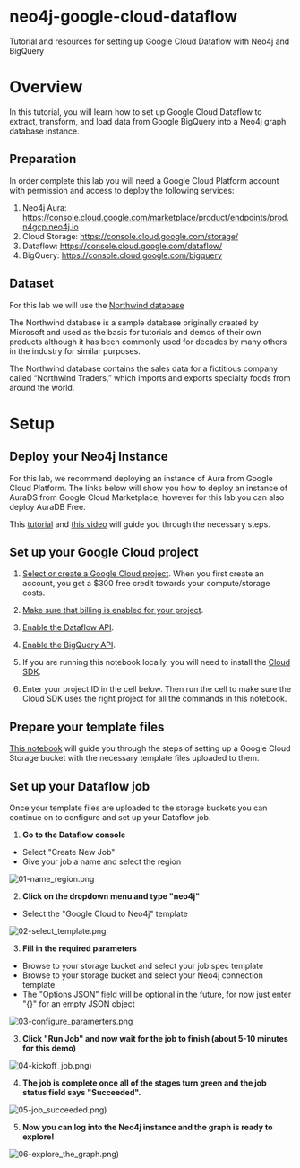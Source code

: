 # neo4j-google-cloud-dataflow
Tutorial and resources for setting up Google Cloud Dataflow with Neo4j and BigQuery

# Overview
In this tutorial, you will learn how to set up Google Cloud Dataflow to extract, transform, and load data from Google BigQuery into a Neo4j graph database instance.

## Preparation
In order complete this lab you will need a Google Cloud Platform account with permission and access to deploy the following services:

1. Neo4j Aura: https://console.cloud.google.com/marketplace/product/endpoints/prod.n4gcp.neo4j.io
2. Cloud Storage: https://console.cloud.google.com/storage/
3. Dataflow: https://console.cloud.google.com/dataflow/
4. BigQuery: https://console.cloud.google.com/bigquery

## Dataset
For this lab we will use the [Northwind database](https://github.com/Microsoft/sql-server-samples/tree/master/samples/databases/northwind-pubs)

The Northwind database is a sample database originally created by Microsoft and used as the basis for tutorials and demos of their own products although it has been commonly used for decades by many others in the industry for similar purposes. 

The Northwind database contains the sales data for a fictitious company called “Northwind Traders,” which imports and exports specialty foods from around the world. 

# Setup

## Deploy your Neo4j Instance

For this lab, we recommend deploying an instance of Aura from Google Cloud Platform. The links below will show you how to deploy an instance of AuraDS from Google Cloud Marketplace, however for this lab you can also deploy AuraDB Free. 

This [tutorial](https://github.com/neo4j-partners/hands-on-lab-neo4j-and-vertex-ai/tree/main/Lab%201%20-%20Deploy%20Neo4j#lab-1---deploy-neo4j) and [this video](https://youtu.be/27PMDtlSP4w) will guide you through the necessary steps. 


## Set up your Google Cloud project

1. [Select or create a Google Cloud project](https://console.cloud.google.com/cloud-resource-manager). When you first create an account, you get a $300 free credit towards your compute/storage costs.

1. [Make sure that billing is enabled for your project](https://cloud.google.com/billing/docs/how-to/modify-project).

1. [Enable the Dataflow API](https://console.cloud.google.com/apis/library/dataflow.googleapis.com).

1. [Enable the BigQuery API](https://console.cloud.google.com/apis/library/bigquery.googleapis.com).

1. If you are running this notebook locally, you will need to install the [Cloud SDK](https://cloud.google.com/sdk).

1. Enter your project ID in the cell below. Then run the cell to make sure the
Cloud SDK uses the right project for all the commands in this notebook.

## Prepare your template files

[This notebook](neo4j_dataflow_bigquery.ipynb) will guide you through the steps of setting up a Google Cloud Storage bucket with the necessary template files uploaded to them. 

## Set up your Dataflow job

Once your template files are uploaded to the storage buckets you can continue on to configure and set up your Dataflow job. 

1. **Go to the Dataflow console**
- Select "Create New Job"
- Give your job a name and select the region

![01-name_region.png](images/01-name_region.png)

2. **Click on the dropdown menu and type "neo4j"**
- Select the "Google Cloud to Neo4j" template

![02-select_template.png](images/02-select_template.png)

3. **Fill in the required parameters** 
- Browse to your storage bucket and select your job spec template
- Browse to your storage bucket and select your Neo4j connection template
- The "Options JSON" field will be optional in the future, for now just enter "{}" for an empty JSON object

![03-configure_paramerters.png](images/03-configure_paramerters.png)

3. **Click "Run Job" and now wait for the job to finish (about 5-10 minutes for this demo)**

![04-kickoff_job.png)](images/04-kickoff_job.png)

4. **The job is complete once all of the stages turn green and the job status field says "Succeeded".**

![05-job_succeeded.png)](images/05-job_succeeded.png)

5. **Now you can log into the Neo4j instance and the graph is ready to explore!**

![06-explore_the_graph.png)](images/06-explore_the_graph.png)